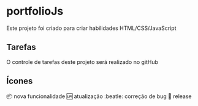 # portfolioJs
Este projeto foi criado para criar habilidades HTML/CSS/JavaScript


## Tarefas

O controle de tarefas deste projeto será realizado no gitHub

## Ícones

:package: nova funcionalidade
:up: atualização
:beatle: correção de bug
:checkered_flag: release
